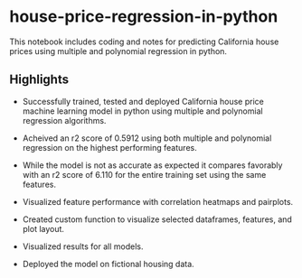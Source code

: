 # house-price-regression-in-python
This notebook includes coding and notes for predicting California house prices using multiple and polynomial regression in python.

## Highlights

* Successfully trained, tested and deployed California house price machine learning model in python using multiple and polynomial regression algorithms.

* Acheived an r2 score of 0.5912 using both multiple and polynomial regression on the highest performing features. 

* While the model is not as accurate as expected it compares favorably with an r2 score of 6.110 for the entire training set using the same features.

* Visualized feature performance with correlation heatmaps and pairplots.

* Created custom function to visualize selected dataframes, features, and plot layout.

* Visualized results for all models.

* Deployed the model on fictional housing data.
